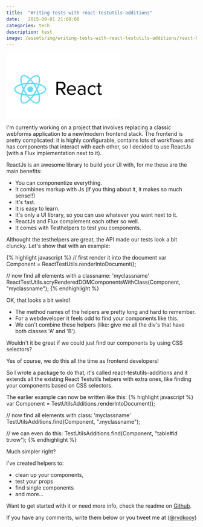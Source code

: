 ```yaml
---
title:  "Writing tests with react-testutils-additions"
date:   2015-09-01 21:00:00
categories: tech
description: test
image: /assets/img/writing-tests-with-react-testutils-additions/react-header.png
---
```


<img src="/assets/img/writing-tests-with-react-testutils-additions/react-header.png" alt="ReactJs" width="300px" >

I'm currently working on a project that involves replacing a classic webforms application to a new/modern frontend stack. The frontend is pretty complicated: it is highly configurable, contains lots of workflows and has components that interact with each other, so I decided to use ReactJs (with a Flux implementation next to it). 

ReactJs is an awesome library to build your UI with, for me these are the main benefits:

- You can componentize everything.
- It combines markup with Js (if you thing about it, it makes so much sense!!)
- It's fast.
- It is easy to learn.
- It's only a UI library, so you can use whatever you want next to it.
- ReactJs and Flux complement each other so well.
- It comes with Testhelpers to test you components.

Althought the testhelpers are great, the API made our tests look a bit cluncky. Let's show that with an example:

{% highlight javascript %}
// first render it into the document
var Component = ReactTestUtils.renderIntoDocument(<MyComponent />);

// now find all elements with a classname: 'myclassname'
ReactTestUtils.scryRenderedDOMComponentsWithClass(Component, "myclassname");
{% endhighlight %}

OK, that looks a bit weird!

- The method names of the helpers are pretty long and hard to remember.
- For a webdeveloper it feels odd to find your components like this.
- We can't combine these helpers (like: give me all the div's that have both classes 'A' and 'B').

Wouldn't it be great if we could just find our components by using CSS selectors?

Yes of course, we do this all the time as frontend developers!

So I wrote a package to do that, it's called react-testutils-additions and it extends all the existing React Testutils helpers with extra ones, like finding your components based on CSS selectors.

The earlier example can now be written like this:
{% highlight javascript %}
var Component = TestUtilsAdditions.renderIntoDocument(<MyComponent />);

// now find all elements with class: 'myclassname'
TestUtilsAdditions.find(Component, ".myclassname");

// we can even do this:
TestUtilsAdditions.find(Component, "table#id tr.row");
{% endhighlight %}

Much simpler right?

I've created helpers to: 

- clean up your components,
- test your props
- find single components
- and more...

Want to get started with it or need more info, check the readme on [Github](https://github.com/rvdkooy/react-testutils-additions).

If you have any comments, write them below or you tweet me at ([@rvdkooy](https://twitter.com/rvdkooy))